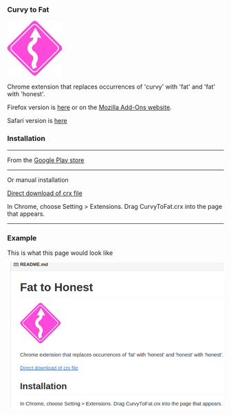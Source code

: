 ### Curvy to Fat

![Curvy to fat](/src/icon-128.png?raw=true "Curvy To Fat")

Chrome extension that replaces occurrences of 'curvy' with 'fat' and 'fat' with 'honest'.

Firefox version is [here](https://github.com/DontBelieveTheByte/CurvyToFat-firefox) or on the [Mozilla Add-Ons website](https://addons.mozilla.org/en-US/firefox/addon/curvytofat/).

Safari version is [here](https://github.com/DontBelieveTheByte/CurvyToFat-safari)
 
### Installation

___

From the [Google Play store](https://chrome.google.com/webstore/detail/curvy-to-fat/djfiplfmndogeagnelpbjjnglflialbg)

___

Or manual installation

[Direct download of crx file](/CurvyToFat.crx?raw=true) 

In Chrome, choose Setting > Extensions.  Drag CurvyToFat.crx into the page that appears.

___

### Example

This is what this page would look like

![Screenshot](/screenshot.png?raw=true "Screenshot")
